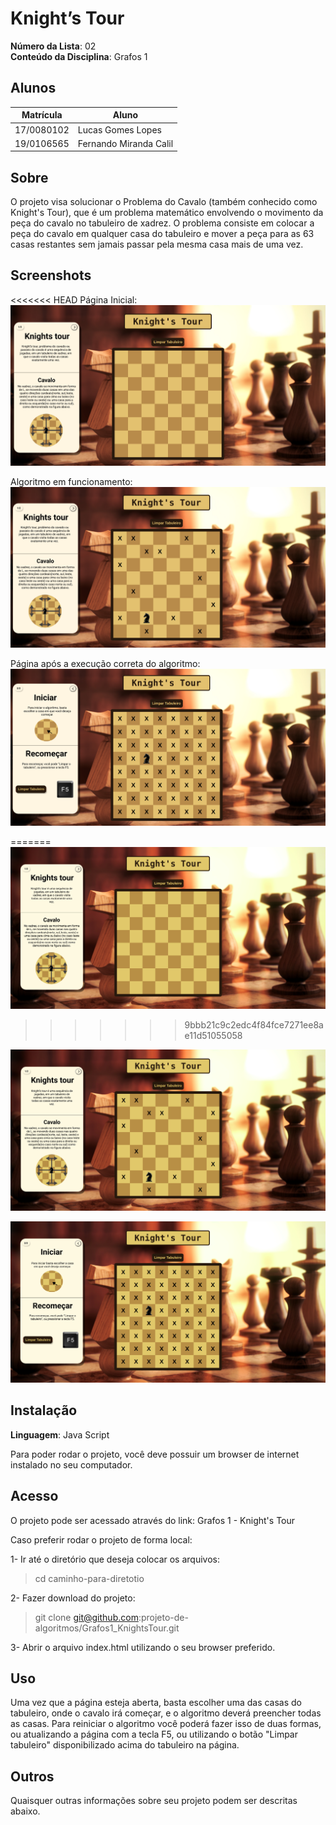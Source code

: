 # Knight’s Tour 

**Número da Lista**: 02<br>
**Conteúdo da Disciplina**: Grafos 1<br>

## Alunos
|Matrícula | Aluno |
| -- | -- |
| 17/0080102  |  Lucas Gomes Lopes |
| 19/0106565  |  Fernando Miranda Calil |

## Sobre 
O projeto visa solucionar o Problema do Cavalo (também conhecido como Knight's Tour), que é um problema matemático envolvendo o movimento da peça do cavalo no tabuleiro de xadrez. O problema consiste em colocar a peça do cavalo em qualquer casa do tabuleiro e mover a peça para as 63 casas restantes sem jamais passar pela mesma casa mais de uma vez.

## Screenshots
<<<<<<< HEAD
Página Inicial:
<img src="imgs/idle.png" alt="Foto da página em modo inicial.">

Algoritmo em funcionamento:
<img src="imgs/working.png" alt="Foto do algoritmo em funcionamento.">

Página após a execução correta do algoritmo:
<img src="imgs/done.png" alt="Foto do pagina após execução do algoritmo.">

=======
![Screenshot 1](imgs/screenshots/screenshot1.png)
>>>>>>> 9bbb21c9c2edc4f84fce7271ee8ae11d51055058

![Screenshot 2](imgs/screenshots/screenshot2.png)

![Screenshot 3](imgs/screenshots/screenshot3.png)
## Instalação 
**Linguagem**: Java Script<br>

Para poder rodar o projeto, você deve possuir um browser de internet instalado no seu computador.

## Acesso

O projeto pode ser acessado através do link:
<a src="https://grafos1knightstour.s3.sa-east-1.amazonaws.com/index.html">Grafos 1 - Knight's Tour</a>

Caso preferir rodar o projeto de forma local:

1- Ir até o diretório que deseja colocar os arquivos:

>   cd caminho-para-diretotio

2- Fazer download do projeto:

>   git clone git@github.com:projeto-de-algoritmos/Grafos1_KnightsTour.git

3- Abrir o arquivo index.html utilizando o seu browser preferido.

## Uso 
Uma vez que a página esteja aberta, basta escolher uma das casas do tabuleiro, onde o cavalo irá começar, e o algoritmo deverá preencher todas as casas.
Para reiniciar o algoritmo você poderá fazer isso de duas formas, ou atualizando a página com a tecla F5, ou utilizando o botão "Limpar tabuleiro" disponibilizado acima do tabuleiro na página.

## Outros 
Quaisquer outras informações sobre seu projeto podem ser descritas abaixo.




